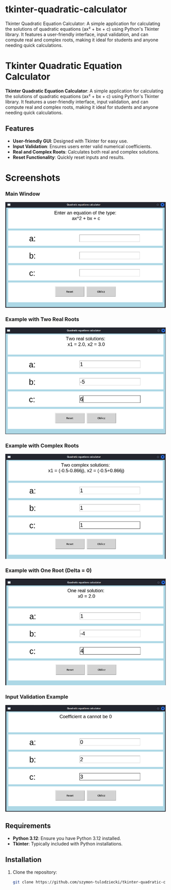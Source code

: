 # tkinter-quadratic-calculator
Tkinter Quadratic Equation Calculator: A simple application for calculating the solutions of quadratic equations (ax² + bx + c) using Python's Tkinter library. It features a user-friendly interface, input validation, and can compute real and complex roots, making it ideal for students and anyone needing quick calculations.

# Tkinter Quadratic Equation Calculator

**Tkinter Quadratic Equation Calculator**: A simple application for calculating the solutions of quadratic equations (ax² + bx + c) using Python's Tkinter library. It features a user-friendly interface, input validation, and can compute real and complex roots, making it ideal for students and anyone needing quick calculations.

## Features
- **User-friendly GUI**: Designed with Tkinter for easy use.
- **Input Validation**: Ensures users enter valid numerical coefficients.
- **Real and Complex Roots**: Calculates both real and complex solutions.
- **Reset Functionality**: Quickly reset inputs and results.
# Screenshots

### Main Window
![Main Window](img/img_1.png)

### Example with Two Real Roots
![Two Real Roots](img/img_2.png)

### Example with Complex Roots
![Complex Roots](img/img_3.png)

### Example with One Root (Delta = 0)
![One Root](img/img_4.png)

### Input Validation Example
![Input Validation](img/img_5.png)

## Requirements
- **Python 3.12**: Ensure you have Python 3.12 installed.
- **Tkinter**: Typically included with Python installations.

## Installation
1. Clone the repository:
   ```bash
   git clone https://github.com/szymon-tulodziecki/tkinter-quadratic-calculator.git
